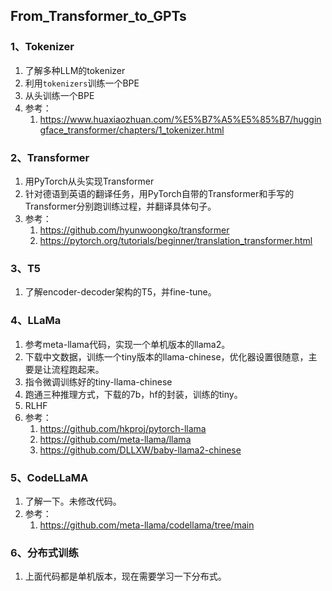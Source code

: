 ## From_Transformer_to_GPTs

### 1、Tokenizer

1. 了解多种LLM的tokenizer
2. 利用`tokenizers`训练一个BPE
3. 从头训练一个BPE
4. 参考：
   1. https://www.huaxiaozhuan.com/%E5%B7%A5%E5%85%B7/huggingface_transformer/chapters/1_tokenizer.html

### 2、Transformer

1. 用PyTorch从头实现Transformer
2. 针对德语到英语的翻译任务，用PyTorch自带的Transformer和手写的Transformer分别跑训练过程，并翻译具体句子。
3. 参考：
   1. https://github.com/hyunwoongko/transformer 
   2. https://pytorch.org/tutorials/beginner/translation_transformer.html

### 3、T5

1. 了解encoder-decoder架构的T5，并fine-tune。

### 4、LLaMa

1. 参考meta-llama代码，实现一个单机版本的llama2。
2. 下载中文数据，训练一个tiny版本的llama-chinese，优化器设置很随意，主要是让流程跑起来。
3. 指令微调训练好的tiny-llama-chinese
4. 跑通三种推理方式，下载的7b，hf的封装，训练的tiny。
5. RLHF
6. 参考：
   1. https://github.com/hkproj/pytorch-llama
   2. https://github.com/meta-llama/llama
   3. https://github.com/DLLXW/baby-llama2-chinese

### 5、CodeLLaMA

1. 了解一下。未修改代码。
2. 参考：
   1. https://github.com/meta-llama/codellama/tree/main

### 6、分布式训练

1. 上面代码都是单机版本，现在需要学习一下分布式。
